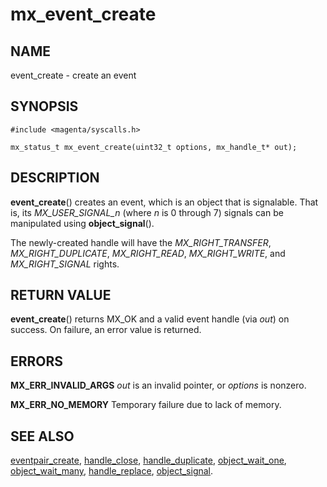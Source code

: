 # mx_event_create

## NAME

event_create - create an event

## SYNOPSIS

```
#include <magenta/syscalls.h>

mx_status_t mx_event_create(uint32_t options, mx_handle_t* out);
```

## DESCRIPTION

**event_create**() creates an event, which is an object that is signalable. That
is, its *MX_USER_SIGNAL_n* (where *n* is 0 through 7) signals can be
manipulated using **object_signal**().

The newly-created handle will have the *MX_RIGHT_TRANSFER*, *MX_RIGHT_DUPLICATE*,
*MX_RIGHT_READ*, *MX_RIGHT_WRITE*, and *MX_RIGHT_SIGNAL* rights.

## RETURN VALUE

**event_create**() returns MX_OK and a valid event handle (via *out*) on success.
On failure, an error value is returned.

## ERRORS

**MX_ERR_INVALID_ARGS**  *out* is an invalid pointer, or *options* is nonzero.

**MX_ERR_NO_MEMORY**  Temporary failure due to lack of memory.

## SEE ALSO

[eventpair_create](eventpair_create.md),
[handle_close](handle_close.md),
[handle_duplicate](handle_duplicate.md),
[object_wait_one](object_wait_one.md),
[object_wait_many](object_wait_many.md),
[handle_replace](handle_replace.md),
[object_signal](object_signal.md).
